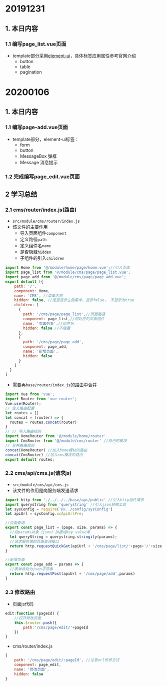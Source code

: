 # 20191231
## 1. 本日内容

### 1.1 编写page_list.vue页面

* template部分采用[element-ui](https://element.eleme.cn/#/zh-CN)，具体标签应用属性参考官网介绍
  * button
  * table
  * pagination

# 20200106

## 1. 本日内容

### 1.1 编写page-add.vue页面

* template部分，element-ui标签：
  * form
  * button
  * MessageBox 弹框
  * Message 消息提示

### 1.2 完成编写page_edit.vue页面

## 2 学习总结

### 2.1 cms/router/index.js(路由)

* `src/module/cms/router/index.js`
* 该文件的主要作用
  * 导入页面组件`component`
  * 定义路径`path`
  * 定义组件名`name`
  * 是否隐藏`hidden`
  * 子组件的引入`children`

```javascript
import Home from '@/module/home/page/home.vue';//引入页面
import page_list from '@/module/cms/page/page_list.vue';
import page_add from '@/module/cms/page/page_add.vue';
export default [{
    path: '/',
    component: Home,
    name: 'CMS', //菜单名称
    hidden: false, //是否显示左侧菜单，显示false， 不显示为true
    children: [
      {
        path: '/cms/page/page_list',//页面路径
        component: page_list,//相对应的页面组件
        name: '页面列表',//组件名
        hidden: false //不隐藏
      },
      {
        path: '/cms/page/page_add',
        component: page_add,
        name: '新增页面',
        hidden: false
      }
    ]
  }
]
```

* 需要再`base/router/index.js`的路由中合并

```javascript
import Vue from 'vue';
import Router from 'vue-router';
Vue.use(Router);
// 定义路由配置
let routes = []
let concat = (router) => {
  routes = routes.concat(router)
}
// // 导入路由规则
import HomeRouter from '@/module/home/router'
import CmsRouter from '@/module/cms/router' //自己的模块
// 合并路由规则
concat(HomeRouter) //加入home模块的路由
concat(CmsRouter) //加入cms模块的路由
export default routes;
```



### 2.2 cms/api/cms.js(请求js)

* `src/module/cms/api/cms.js`
* 该文件的作用是向服务端发送请求

```javascript
import http from './../../../base/api/public' //引入http组件请求
import querystring from 'querystring' //引入json转换工具
let sysConfig = require('@/../config/sysConfig')
let apiUrl = sysConfig.xcApiUrlPre;

//页面查询
export const page_list = (page, size, params) => {
  //将params对象（json）拼接成key value串
  let queryString = querystring.stringify(params);
  //请求服务端的页面查询接口
  return http.requestQuickGet(apiUrl + '/cms/page/list/'+page+'/'+size + '?' + queryString);
}

//新增页面
export const page_add = params => {
  //表单自动为json字符串
  return http.requestPost(apiUrl + '/cms/page/add',params)
}
```

### 2.3 修改路由

* 页面js代码

```javascript
edit:function (pageId) {
    //打开修改页面
    this.$router.push({
        path:'/cms/page/edit/'+pageId
    })
}
```

* cms/router/index.js

```javascript
{
    path: '/cms/page/edit/:pageId', //注意url传参方式
    component: page_edit,
    name: '修改页面',
    hidden: false
}
```

